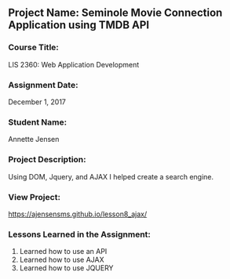 ## Project Name:  Seminole Movie Connection Application using TMDB API

### Course Title:
LIS 2360:  Web Application Development

### Assignment Date:  
December 1, 2017

### Student Name:  
Annette Jensen

### Project Description:
Using DOM, Jquery, and AJAX I helped create a search engine.

### View Project:
https://ajensensms.github.io/lesson8_ajax/

### Lessons Learned in the Assignment:
1. Learned how to use an API
2. Learned how to use AJAX
3. Learned how to use JQUERY
